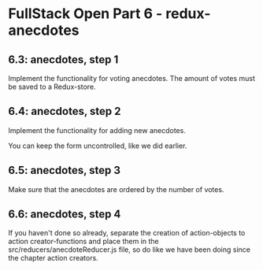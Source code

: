 # FullStack Open Part 6 - redux-anecdotes

## 6.3: anecdotes, step 1
Implement the functionality for voting anecdotes. The amount of votes must be saved to a Redux-store.

## 6.4: anecdotes, step 2
Implement the functionality for adding new anecdotes.

You can keep the form uncontrolled, like we did earlier.

## 6.5: anecdotes, step 3
Make sure that the anecdotes are ordered by the number of votes.

## 6.6: anecdotes, step 4
If you haven't done so already, separate the creation of action-objects to action creator-functions and place them in the src/reducers/anecdoteReducer.js file, so do like we have been doing since the chapter action creators.